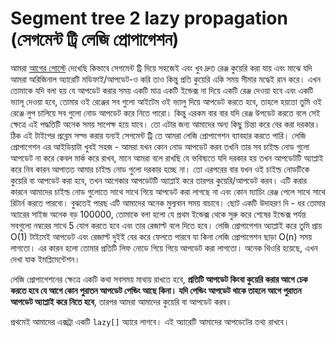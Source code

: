 # Segment tree 2 lazy propagation (সেগমেন্ট ট্রি লেজি প্রোপাগেশন)

আমরা [আগের পোস্টে](segment-tree.md) দেখেছি কিভাবে সেগমেন্ট ট্রি দিয়ে সহজেই এবং খুব দ্রুত রেঞ্জ কুয়েরি করা যায় এবং মাঝে যদি আমরা অরিজিনাল অ্যারেটি মডিফাই/আপডেট-ও করি তাও কিন্তু প্রতি কুয়েরি একি সময় সীমার মদ্ধেই রান করে। এখন তোমাকে যদি বলা হয় যে আপডেট করার সময় একটি মাত্র একটি ইন্ডেক্স না দিয়ে একটি রেঞ্জ দেওয়া হবে এবং একটি ভ্যালূ দেওয়া হবে, তোমার ওই রেঞ্জের সব গুলো আইটেম ওই ভ্যালু দিয়ে আপডেট করতে হবে, তাহলে হয়তো তুমি ওই রেঞ্জে লুপ চালিয়ে সব গুলো নোড আপডেট করে নিতে পারো। কিন্তু এরকম বার বার যদি রেঞ্জ উপডেট করতে বলে সেই ক্ষেত্রে এই পদ্ধতিটি অনেক সময় সাপেক্ষ হয়ে যাবে। তো এটার জন্য আমাদের অন্য কিছু চিন্তা করে বের করা দরকার। ঠিক এই টাইপের প্রব্লেম সল্ভ করার যন্যই সেগমেন্ট ট্রি তে আমরা লেজি প্রোপাগেশন ব্যাবহার করতে পারি। লেজি প্রোপাগেশন এর আইডিয়াটা খুবই সহজ - আমরা যখন কোন নোড আপডেট করব তখনি তার সব চাইল্ড নোড গুলো আপডেট না করে কেবল মার্ক করে রাখব, মানে আমরা বলে রাখছি যে ভবিষ্যতে যদি দরকার হয় তখন আপডেটটি অ্যাপ্লাই করে নিব কারন আপাতত আমার চাইল্ড নোড গুলো দরকার হচ্ছে না। তো এরপরের বার যখন ওই চাইল্ড নোডটিকে কুয়েরি বা আপডেট করা হবে, তখন আগেকার আপডেটটি অ্যাপ্লাই করে তারপর কুয়েরি/আপডেট করব। এটি করার কারনে আমাদের চাইল্ড নোড গুলোতে সাথে সাথে গিয়ে আপডেট করা লাগছে না এবং কোন ম্যাচিং রেঞ্জ পেলে সাথে সাথে রিটার্ন করতে পারবো। বুঝতেই পারছ এটি আমাদের অনেক মুল্যবান সময় বাচাবে। ছোট একটি উদাহরণ দি - ধর তোমার অ্যারের সাইজ অনেক বড় 100000, তোমাকে বলা হলো যে প্রথম ইন্ডেক্স থেকে সুরু করে শেষের ইন্ডেক্স পর্যন্ত সবগুলো নম্বরের সাথে 5 যোগ করতে হবে এবং তার রেজাল্ট বলে দিতে হবে। লেজি প্রোপাগেশন অ্যাপ্লাই করে তুমি প্রায় O(1) টাইমেই আপডেট এবং রেজাল্ট দুইই বের করে ফেলতে পারবে যা কিনা লেজি প্রোপাগেশন ছাড়া O(n) সময় লাগতো। এর কারন হলো তোমার প্রতিটি লিফ নোডে গিয়ে গিয়ে আপডেট করা লাগতো। অনেক থিওরি হয়েছে, এখন দেখা যাক ইমপ্লিমেন্টেশন।

লেজি প্রোপাগেশনের ক্ষেত্রে একটি কথা সবসময় মাথায় রাখতে হবে, **প্রতিটি আপডেট কিংবা কুয়েরি করার আগে চেক করতে হবে যে আগে কোন পুরাতন আপডেট পেন্ডিং আছে কিনা। যদি পেন্ডিং আপডেট থাকে তাহলে আগে পুরাতন আপডেট অ্যাপ্লাই করে নিতে হবে**, তারপর আমরা আমাদের কুয়েরি বা আপডেট করব।

প্রথমেই আমাদের এক্সট্রা একটি `lazy[]` অ্যারে লাগবে। এই অ্যারেটি আমাদের আপডেটের তথ্য রাখবে। 
